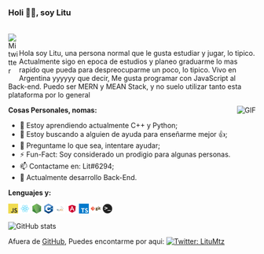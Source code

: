 ### Holi 👋🏻, soy Litu

<br/>

<a href="https://twitter.com/LituMtz">
  <img align="left" alt="Mi twitter" width="22px" src="https://cdn.jsdelivr.net/npm/simple-icons@3.5.0/icons/twitter.svg" />
</a>

<br />


Hola soy Litu, una persona normal que le gusta estudiar y jugar, lo tipico. Actualmente sigo en epoca de estudios y planeo graduarme lo mas rapido que pueda para despreocuparme un poco, lo tipico. Vivo en Argentina yyyyyy que decir, Me gusta programar con JavaScript al Back-end. Puedo ser MERN y MEAN Stack, y no suelo utilizar tanto esta plataforma por lo general


  <img align="right" alt="GIF" src="https://i.pinimg.com/originals/2e/40/e6/2e40e6f588cd421e03fedb61135881ed.gif" />
  
**Cosas Personales, nomas:**

- 🌱 Estoy aprendiendo actualmente C++ y Python; 
- 🤔 Estoy buscando a alguien de ayuda para enseñarme mejor 👍;
- 💬 Preguntame lo que sea, intentare ayudar;
- ⚡️ Fun-Fact: Soy considerado un prodigio para algunas personas. 
- 📫 Contactame en: Lit#6294;
- 🔭 Actualmente desarrollo Back-End.

**Lenguajes y:**  

<code><img height="20" src="https://raw.githubusercontent.com/github/explore/80688e429a7d4ef2fca1e82350fe8e3517d3494d/topics/javascript/javascript.png"></code>
<code><img height="20" src="https://raw.githubusercontent.com/github/explore/80688e429a7d4ef2fca1e82350fe8e3517d3494d/topics/react/react.png"></code>
<code><img height="20" src="https://raw.githubusercontent.com/github/explore/80688e429a7d4ef2fca1e82350fe8e3517d3494d/topics/nodejs/nodejs.png"></code>
<code><img height="20" src="https://raw.githubusercontent.com/github/explore/80688e429a7d4ef2fca1e82350fe8e3517d3494d/topics/cpp/cpp.png"></code>
<code><img height="20" src="https://raw.githubusercontent.com/github/explore/80688e429a7d4ef2fca1e82350fe8e3517d3494d/topics/mysql/mysql.png"></code>
<code><img height="20" src="https://raw.githubusercontent.com/github/explore/80688e429a7d4ef2fca1e82350fe8e3517d3494d/topics/angular/angular.png"></code>
<code><img height="20" src="https://raw.githubusercontent.com/github/explore/80688e429a7d4ef2fca1e82350fe8e3517d3494d/topics/typescript/typescript.png"></code>
<code><img height="20" src="https://raw.githubusercontent.com/github/explore/80688e429a7d4ef2fca1e82350fe8e3517d3494d/topics/git/git.png"></code>
<code><img height="20" src="https://raw.githubusercontent.com/github/explore/80688e429a7d4ef2fca1e82350fe8e3517d3494d/topics/terminal/terminal.png"></code>



![GitHub stats](https://github-readme-stats.vercel.app/api?username=LituMtz&show_icons=true)

Afuera de [GitHub](https://github.com/LituMtz/), Puedes encontarme por aqui:
[![Twitter: LituMtz](https://img.shields.io/twitter/follow/LituMtz?style=social)](https://twitter.com/LituMtz)
